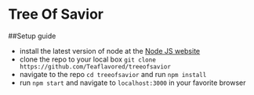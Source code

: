 # Tree Of Savior

##Setup guide

- install the latest version of node at the [Node JS website](treeofsavio://nodejs.org/en/)
- clone the repo to your local box ``git clone https://github.com/Teaflavored/treeofsavior``
- navigate to the repo ``cd treeofsavior`` and run ``npm install``
- run ``npm start`` and navigate to ``localhost:3000`` in your favorite browser
